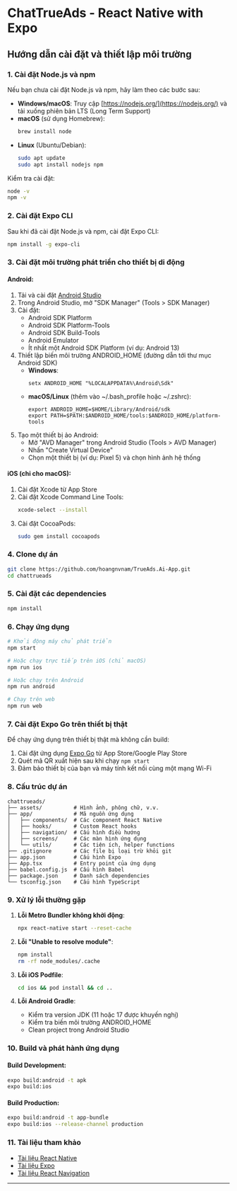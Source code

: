 # ChatTrueAds - React Native with Expo

## Hướng dẫn cài đặt và thiết lập môi trường

### 1. Cài đặt Node.js và npm

Nếu bạn chưa cài đặt Node.js và npm, hãy làm theo các bước sau:

- **Windows/macOS**: Truy cập [https://nodejs.org/](https://nodejs.org/) và tải xuống phiên bản LTS (Long Term Support)
- **macOS** (sử dụng Homebrew):
  ```bash
  brew install node
  ```
- **Linux** (Ubuntu/Debian):
  ```bash
  sudo apt update
  sudo apt install nodejs npm
  ```

Kiểm tra cài đặt:

```bash
node -v
npm -v
```

### 2. Cài đặt Expo CLI

Sau khi đã cài đặt Node.js và npm, cài đặt Expo CLI:

```bash
npm install -g expo-cli
```

### 3. Cài đặt môi trường phát triển cho thiết bị di động

#### Android:

1. Tải và cài đặt [Android Studio](https://developer.android.com/studio)
2. Trong Android Studio, mở "SDK Manager" (Tools > SDK Manager)
3. Cài đặt:
   - Android SDK Platform
   - Android SDK Platform-Tools
   - Android SDK Build-Tools
   - Android Emulator
   - Ít nhất một Android SDK Platform (ví dụ: Android 13)
4. Thiết lập biến môi trường ANDROID_HOME (đường dẫn tới thư mục Android SDK)
   - **Windows**:
     ```
     setx ANDROID_HOME "%LOCALAPPDATA%\Android\Sdk"
     ```
   - **macOS/Linux** (thêm vào ~/.bash_profile hoặc ~/.zshrc):
     ```
     export ANDROID_HOME=$HOME/Library/Android/sdk
     export PATH=$PATH:$ANDROID_HOME/tools:$ANDROID_HOME/platform-tools
     ```
5. Tạo một thiết bị ảo Android:
   - Mở "AVD Manager" trong Android Studio (Tools > AVD Manager)
   - Nhấn "Create Virtual Device"
   - Chọn một thiết bị (ví dụ: Pixel 5) và chọn hình ảnh hệ thống

#### iOS (chỉ cho macOS):

1. Cài đặt Xcode từ App Store
2. Cài đặt Xcode Command Line Tools:
   ```bash
   xcode-select --install
   ```
3. Cài đặt CocoaPods:
   ```bash
   sudo gem install cocoapods
   ```

### 4. Clone dự án

```bash
git clone https://github.com/hoangnvnam/TrueAds.Ai-App.git
cd chattrueads
```

### 5. Cài đặt các dependencies

```bash
npm install
```

### 6. Chạy ứng dụng

```bash
# Khởi động máy chủ phát triển
npm start

# Hoặc chạy trực tiếp trên iOS (chỉ macOS)
npm run ios

# Hoặc chạy trên Android
npm run android

# Chạy trên web
npm run web
```

### 7. Cài đặt Expo Go trên thiết bị thật

Để chạy ứng dụng trên thiết bị thật mà không cần build:

1. Cài đặt ứng dụng [Expo Go](https://expo.dev/client) từ App Store/Google Play Store
2. Quét mã QR xuất hiện sau khi chạy `npm start`
3. Đảm bảo thiết bị của bạn và máy tính kết nối cùng một mạng Wi-Fi

### 8. Cấu trúc dự án

```
chattrueads/
├── assets/          # Hình ảnh, phông chữ, v.v.
├── app/             # Mã nguồn ứng dụng
│   ├── components/  # Các component React Native
│   ├── hooks/       # Custom React hooks
│   ├── navigation/  # Cấu hình điều hướng
│   ├── screens/     # Các màn hình ứng dụng
│   └── utils/       # Các tiện ích, helper functions
├── .gitignore       # Các file bị loại trừ khỏi git
├── app.json         # Cấu hình Expo
├── App.tsx          # Entry point của ứng dụng
├── babel.config.js  # Cấu hình Babel
├── package.json     # Danh sách dependencies
└── tsconfig.json    # Cấu hình TypeScript
```

### 9. Xử lý lỗi thường gặp

1. **Lỗi Metro Bundler không khởi động**:

   ```bash
   npx react-native start --reset-cache
   ```

2. **Lỗi "Unable to resolve module"**:

   ```bash
   npm install
   rm -rf node_modules/.cache
   ```

3. **Lỗi iOS Podfile**:

   ```bash
   cd ios && pod install && cd ..
   ```

4. **Lỗi Android Gradle**:
   - Kiểm tra version JDK (11 hoặc 17 được khuyến nghị)
   - Kiểm tra biến môi trường ANDROID_HOME
   - Clean project trong Android Studio

### 10. Build và phát hành ứng dụng

#### Build Development:

```bash
expo build:android -t apk
expo build:ios
```

#### Build Production:

```bash
expo build:android -t app-bundle
expo build:ios --release-channel production
```

### 11. Tài liệu tham khảo

- [Tài liệu React Native](https://reactnative.dev/docs/getting-started)
- [Tài liệu Expo](https://docs.expo.dev/)
- [Tài liệu React Navigation](https://reactnavigation.org/docs/getting-started)

---
